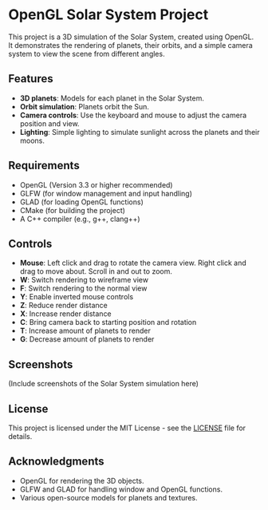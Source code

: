# OpenGL Solar System Project

This project is a 3D simulation of the Solar System, created using OpenGL. It demonstrates the rendering of planets, their orbits, and a simple camera system to view the scene from different angles.

## Features
- **3D planets**: Models for each planet in the Solar System.
- **Orbit simulation**: Planets orbit the Sun.
- **Camera controls**: Use the keyboard and mouse to adjust the camera position and view.
- **Lighting**: Simple lighting to simulate sunlight across the planets and their moons.

## Requirements
- OpenGL (Version 3.3 or higher recommended)
- GLFW (for window management and input handling)
- GLAD (for loading OpenGL functions)
- CMake (for building the project)
- A C++ compiler (e.g., g++, clang++)

## Controls
- **Mouse**: Left click and drag to rotate the camera view. Right click and drag to move about. Scroll in and out to zoom.
- **W**: Switch rendering to wireframe view
- **F**: Switch rendering to the normal view
- **Y**: Enable inverted mouse controls
- **Z**: Reduce render distance
- **X**: Increase render distance
- **C**: Bring camera back to starting position and rotation
- **T**: Increase amount of planets to render
- **G**: Decrease amount of planets to render

## Screenshots
(Include screenshots of the Solar System simulation here)

## License
This project is licensed under the MIT License - see the [LICENSE](LICENSE) file for details.

## Acknowledgments
- OpenGL for rendering the 3D objects.
- GLFW and GLAD for handling window and OpenGL functions.
- Various open-source models for planets and textures.
